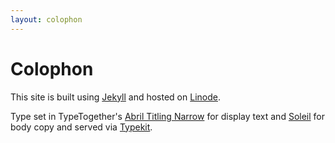 ```yaml
---
layout: colophon
---
```


# Colophon

This site is built using [Jekyll](http://jekyllrb.com/) and hosted on [Linode](linode.com).

Type set in TypeTogether's [Abril Titling Narrow](https://typekit.com/fonts/abril-titling-narrow) for display text and [Soleil](https://typekit.com/fonts/soleil) for body copy and served via [Typekit](typekit.com).
